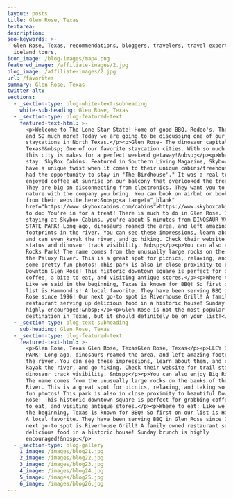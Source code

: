 ```yaml
---
layout: posts
title: Glen Rose, Texas
textarea:
description:
seo-keywords: >-
  Glen Rose, Texas, recommendations, bloggers, travelers, travel experts,
  iceland tours,
icon_image: /blog-images/map4.png
featured_image: /affiliate-images/2.jpg
blog_image: /affiliate-images/2.jpg
url: /favorites
summary: Glen Rose, Texas
twitter-alt:
sections:
  - _section-type: blog-white-text-subheading
    white-sub-heading: Glen Rose, Texas
  - _section-type: blog-featured-text
    featured-text-html: >-
      <p>Welcome to The Lone Star State! Home of good BBQ, Rodeo's, The Alamo,
      and SO much more! Today we are going to be discussing one of our favorite
      staycations in North Texas.</p><p>Glen Rose- The dinosaur capital of
      Texas!&nbsp; One of our favorite staycation cities. With so much to offer,
      this city is makes for a perfect weekend getaway!&nbsp;</p><p>Where to
      stay: SkyBox Cabins. Featured in Southern Living Magazine, Skybox Cabins
      have a unique twist when it comes to their unique cabins/treehouses. We
      had the opportunity to stay in "The Birdhouse'." It was a real treat! We
      enjoyed coffee at sunrise on our balcony that overlooked the treetops!
      They are big on disconnecting from electronics. They want you to enjoy
      nature with the company you bring. You can book on airbnb or book directly
      from their website here:&nbsp;<a target="_blank"
      href="https://www.skyboxcabins.com/cabins">https://www.skyboxcabins.com/cabins</a></p><p>What
      to do: You're in for a treat! There is much to do in Glen Rose. If you're
      staying at Skybox Cabins, you're about 5 minutes from DINOSAUR VALLEY
      STATE PARK! Long ago, dinosaurs roamed the area, and left amazing
      footprints in the river. You can see these impressions, learn about them,
      and can even kayak the river, and go hiking. Check their website for trail
      status and dinosaur track visibility. &nbsp;</p><p>You can also enjoy Big
      Rocks Park! The name comes from the unusually large rocks on the banks of
      the Paluxy River. This is a great spot for picnics, relaxing, and taking
      some pretty fun photos! This park is also in close proximity to beautiful
      Downton Glen Rose! This historic downtown square is perfect for grabbing
      coffee, a bite to eat, and visiting antique stores.</p><p>Where to eat:
      Like we said in the beginning, Texas is known for BBQ! So first on our
      list is Hammond's! A local favorite. They have been serving BBQ in Glen
      Rose since 1996! Our next go-to spot is Riverhouse Grill! A family owned
      restaurant serving up delicious food in a historic house! Sunday brunch is
      highly encouraged!&nbsp;</p><p>Glen Rose is not the most popular
      destination in Texas, but it should definitely be on your list!</p>
  - _section-type: blog-text-subheading
    sub-heading: Glen Rose, Texas
  - _section-type: blog-featured-text
    featured-text-html: >-
      <p>Glen Rose, Texas Glen Rose, TexasGlen Rose, Texas</p><p>LLEY STATE
      PARK! Long ago, dinosaurs roamed the area, and left amazing footprints in
      the river. You can see these impressions, learn about them, and can even
      kayak the river, and go hiking. Check their website for trail status and
      dinosaur track visibility. &nbsp;</p><p>You can also enjoy Big Rocks Park!
      The name comes from the unusually large rocks on the banks of the Paluxy
      River. This is a great spot for picnics, relaxing, and taking some pretty
      fun photos! This park is also in close proximity to beautiful Downton Glen
      Rose! This historic downtown square is perfect for grabbing coffee, a bite
      to eat, and visiting antique stores.</p><p>Where to eat: Like we said in
      the beginning, Texas is known for BBQ! So first on our list is Hammond's!
      A local favorite. They have been serving BBQ in Glen Rose since 1996! Our
      next go-to spot is Riverhouse Grill! A family owned restaurant serving up
      delicious food in a historic house! Sunday brunch is highly
      encouraged!&nbsp;</p>
  - _section-type: blog-gallery
    1_image: /images/blog21.jpg
    2_image: /images/blog22.jpg
    3_image: /images/blog23.jpg
    4_image: /images/blog24.jpg
    5_image: /images/blog25.jpg
    6_image: /images/blog26.jpg
---
```

